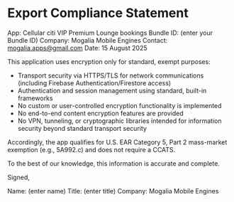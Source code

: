 # Export Compliance Statement

App: Cellular citi VIP Premium Lounge bookings
Bundle ID: (enter your Bundle ID)
Company: Mogalia Mobile Engines
Contact: mogalia.apps@gmail.com
Date: 15 August 2025

This application uses encryption only for standard, exempt purposes:

- Transport security via HTTPS/TLS for network communications (including Firebase Authentication/Firestore access)
- Authentication and session management using standard, built-in frameworks
- No custom or user-controlled encryption functionality is implemented
- No end-to-end content encryption features are provided
- No VPN, tunneling, or cryptographic libraries intended for information security beyond standard transport security

Accordingly, the app qualifies for U.S. EAR Category 5, Part 2 mass-market exemption (e.g., 5A992.c) and does not require a CCATS.

To the best of our knowledge, this information is accurate and complete.

Signed,

Name: (enter name)
Title: (enter title)
Company: Mogalia Mobile Engines
